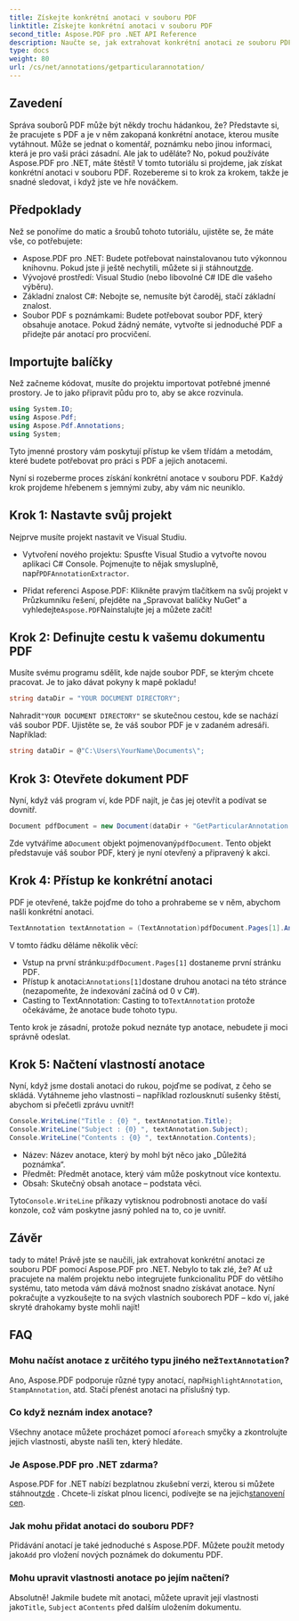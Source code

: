 ```yaml
---
title: Získejte konkrétní anotaci v souboru PDF
linktitle: Získejte konkrétní anotaci v souboru PDF
second_title: Aspose.PDF pro .NET API Reference
description: Naučte se, jak extrahovat konkrétní anotaci ze souboru PDF pomocí Aspose.PDF for .NET v tomto podrobném výukovém programu o 2000 slovech. Ideální pro vývojáře.
type: docs
weight: 80
url: /cs/net/annotations/getparticularannotation/
---
```

## Zavedení

Správa souborů PDF může být někdy trochu hádankou, že? Představte si, že pracujete s PDF a je v něm zakopaná konkrétní anotace, kterou musíte vytáhnout. Může se jednat o komentář, poznámku nebo jinou informaci, která je pro vaši práci zásadní. Ale jak to uděláte? No, pokud používáte Aspose.PDF pro .NET, máte štěstí! V tomto tutoriálu si projdeme, jak získat konkrétní anotaci v souboru PDF. Rozebereme si to krok za krokem, takže je snadné sledovat, i když jste ve hře nováčkem.

## Předpoklady

Než se ponoříme do matic a šroubů tohoto tutoriálu, ujistěte se, že máte vše, co potřebujete:

-  Aspose.PDF pro .NET: Budete potřebovat nainstalovanou tuto výkonnou knihovnu. Pokud jste ji ještě nechytili, můžete si ji stáhnout[zde](https://releases.aspose.com/pdf/net/).
- Vývojové prostředí: Visual Studio (nebo libovolné C# IDE dle vašeho výběru).
- Základní znalost C#: Nebojte se, nemusíte být čaroděj, stačí základní znalost.
- Soubor PDF s poznámkami: Budete potřebovat soubor PDF, který obsahuje anotace. Pokud žádný nemáte, vytvořte si jednoduché PDF a přidejte pár anotací pro procvičení.

## Importujte balíčky

Než začneme kódovat, musíte do projektu importovat potřebné jmenné prostory. Je to jako připravit půdu pro to, aby se akce rozvinula.

```csharp
using System.IO;
using Aspose.Pdf;
using Aspose.Pdf.Annotations;
using System;
```

Tyto jmenné prostory vám poskytují přístup ke všem třídám a metodám, které budete potřebovat pro práci s PDF a jejich anotacemi.

Nyní si rozeberme proces získání konkrétní anotace v souboru PDF. Každý krok projdeme hřebenem s jemnými zuby, aby vám nic neuniklo.

## Krok 1: Nastavte svůj projekt

Nejprve musíte projekt nastavit ve Visual Studiu. 

-  Vytvoření nového projektu: Spusťte Visual Studio a vytvořte novou aplikaci C# Console. Pojmenujte to nějak smysluplně, např`PDFAnnotationExtractor`.
  
-  Přidat referenci Aspose.PDF: Klikněte pravým tlačítkem na svůj projekt v Průzkumníku řešení, přejděte na „Spravovat balíčky NuGet“ a vyhledejte`Aspose.PDF`Nainstalujte jej a můžete začít!

## Krok 2: Definujte cestu k vašemu dokumentu PDF

Musíte svému programu sdělit, kde najde soubor PDF, se kterým chcete pracovat. Je to jako dávat pokyny k mapě pokladu!

```csharp
string dataDir = "YOUR DOCUMENT DIRECTORY";
```

 Nahradit`"YOUR DOCUMENT DIRECTORY"` se skutečnou cestou, kde se nachází váš soubor PDF. Ujistěte se, že váš soubor PDF je v zadaném adresáři. Například:

```csharp
string dataDir = @"C:\Users\YourName\Documents\";
```

## Krok 3: Otevřete dokument PDF

Nyní, když váš program ví, kde PDF najít, je čas jej otevřít a podívat se dovnitř.

```csharp
Document pdfDocument = new Document(dataDir + "GetParticularAnnotation.pdf");
```

 Zde vytváříme a`Document` objekt pojmenovaný`pdfDocument`. Tento objekt představuje váš soubor PDF, který je nyní otevřený a připravený k akci.

## Krok 4: Přístup ke konkrétní anotaci

PDF je otevřené, takže pojďme do toho a prohrabeme se v něm, abychom našli konkrétní anotaci.

```csharp
TextAnnotation textAnnotation = (TextAnnotation)pdfDocument.Pages[1].Annotations[1];
```

V tomto řádku děláme několik věcí:
-  Vstup na první stránku:`pdfDocument.Pages[1]` dostaneme první stránku PDF.
-  Přístup k anotaci:`Annotations[1]`dostane druhou anotaci na této stránce (nezapomeňte, že indexování začíná od 0 v C#).
-  Casting to TextAnnotation: Casting to to`TextAnnotation` protože očekáváme, že anotace bude tohoto typu.

Tento krok je zásadní, protože pokud neznáte typ anotace, nebudete ji moci správně odeslat.

## Krok 5: Načtení vlastností anotace

Nyní, když jsme dostali anotaci do rukou, pojďme se podívat, z čeho se skládá. Vytáhneme jeho vlastnosti – například rozlousknutí sušenky štěstí, abychom si přečetli zprávu uvnitř!

```csharp
Console.WriteLine("Title : {0} ", textAnnotation.Title);
Console.WriteLine("Subject : {0} ", textAnnotation.Subject);
Console.WriteLine("Contents : {0} ", textAnnotation.Contents);
```

- Název: Název anotace, který by mohl být něco jako „Důležitá poznámka“.
- Předmět: Předmět anotace, který vám může poskytnout více kontextu.
- Obsah: Skutečný obsah anotace – podstata věci.

 Tyto`Console.WriteLine` příkazy vytisknou podrobnosti anotace do vaší konzole, což vám poskytne jasný pohled na to, co je uvnitř.

## Závěr

tady to máte! Právě jste se naučili, jak extrahovat konkrétní anotaci ze souboru PDF pomocí Aspose.PDF pro .NET. Nebylo to tak zlé, že? Ať už pracujete na malém projektu nebo integrujete funkcionalitu PDF do většího systému, tato metoda vám dává možnost snadno získávat anotace. Nyní pokračujte a vyzkoušejte to na svých vlastních souborech PDF – kdo ví, jaké skryté drahokamy byste mohli najít!

## FAQ

###  Mohu načíst anotace z určitého typu jiného než`TextAnnotation`?  
 Ano, Aspose.PDF podporuje různé typy anotací, např`HighlightAnnotation`, `StampAnnotation`, atd. Stačí přenést anotaci na příslušný typ.

### Co když neznám index anotace?  
 Všechny anotace můžete procházet pomocí a`foreach` smyčky a zkontrolujte jejich vlastnosti, abyste našli ten, který hledáte.

### Je Aspose.PDF pro .NET zdarma?  
 Aspose.PDF for .NET nabízí bezplatnou zkušební verzi, kterou si můžete stáhnout[zde](https://releases.aspose.com/) . Chcete-li získat plnou licenci, podívejte se na jejich[stanovení cen](https://purchase.aspose.com/buy).

### Jak mohu přidat anotaci do souboru PDF?  
Přidávání anotací je také jednoduché s Aspose.PDF. Můžete použít metody jako`Add` pro vložení nových poznámek do dokumentu PDF.

### Mohu upravit vlastnosti anotace po jejím načtení?  
 Absolutně! Jakmile budete mít anotaci, můžete upravit její vlastnosti jako`Title`, `Subject` a`Contents` před dalším uložením dokumentu.